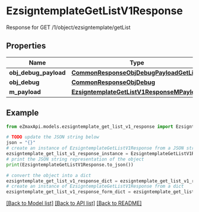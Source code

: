 # EzsigntemplateGetListV1Response

Response for GET /1/object/ezsigntemplate/getList

## Properties

Name | Type | Description | Notes
------------ | ------------- | ------------- | -------------
**obj_debug_payload** | [**CommonResponseObjDebugPayloadGetList**](CommonResponseObjDebugPayloadGetList.md) |  | 
**obj_debug** | [**CommonResponseObjDebug**](CommonResponseObjDebug.md) |  | [optional] 
**m_payload** | [**EzsigntemplateGetListV1ResponseMPayload**](EzsigntemplateGetListV1ResponseMPayload.md) |  | 

## Example

```python
from eZmaxApi.models.ezsigntemplate_get_list_v1_response import EzsigntemplateGetListV1Response

# TODO update the JSON string below
json = "{}"
# create an instance of EzsigntemplateGetListV1Response from a JSON string
ezsigntemplate_get_list_v1_response_instance = EzsigntemplateGetListV1Response.from_json(json)
# print the JSON string representation of the object
print(EzsigntemplateGetListV1Response.to_json())

# convert the object into a dict
ezsigntemplate_get_list_v1_response_dict = ezsigntemplate_get_list_v1_response_instance.to_dict()
# create an instance of EzsigntemplateGetListV1Response from a dict
ezsigntemplate_get_list_v1_response_form_dict = ezsigntemplate_get_list_v1_response.from_dict(ezsigntemplate_get_list_v1_response_dict)
```
[[Back to Model list]](../README.md#documentation-for-models) [[Back to API list]](../README.md#documentation-for-api-endpoints) [[Back to README]](../README.md)


